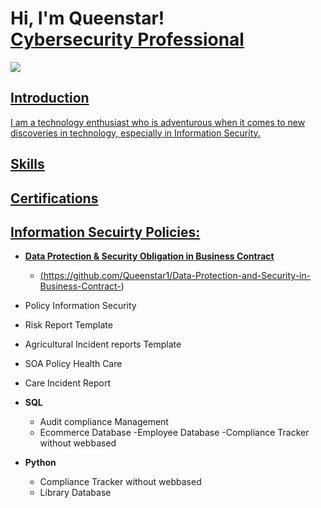 <h1>Hi, I'm Queenstar! <br/><a href="https://github.com/Queenstar1"</a> Cybersecurity Professional</a></h1>
<a href="https://www.linkedin.com/in/queenstar-mante-bonsra-4a00551a4/"><img src= "https://img.shields.io/badge/-LinkedIn-0072b1?&style=for-the-badge&logo=linkedin&logoColor=white"/>

 <h2>Introduction</h2>

I am a technology enthusiast who is adventurous when it comes to new discoveries in technology, especially in Information Security.

<h2>Skills</h2>

<h2>Certifications</h2>
<div>

</div>
<h2>Information Secuirty Policies:</h2>

  - <b> Data Protection & Security Obligation in Business Contract </b>
       - (https://github.com/Queenstar1/Data-Protection-and-Security-in-Business-Contract-)       
  - Policy Information Security
  - Risk Report Template
  - Agricultural Incident reports Template
  - SOA Policy Health Care
  - Care Incident Report

- <b>SQL </b>
  - Audit compliance Management
  - Ecommerce Database
  -Employee Database
  -Compliance Tracker without webbased


- <b>Python</b>
  - Compliance Tracker without webbased
  - Library Database
<!--
**Queenstar1/Queenstar1** is a ✨ _special_ ✨ repository because its `README.md` (this file) appears on your GitHub profile.

Here are some ideas to get you started:

- 🔭 I’m currently working on ...
- 🌱 I’m currently learning ...
- 👯 I’m looking to collaborate on ...
- 🤔 I’m looking for help with ...
- 💬 Ask me about ...
- 📫 How to reach me: ...
- 😄 Pronouns: ...
- ⚡ Fun fact: ...
-->
